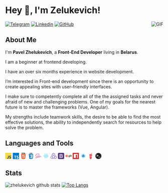 # Hey 👋, I'm Zelukevich!

<img align="right" alt="GIF" src="https://media.giphy.com/media/XE90Rm9DzCVfHb7zTe/giphy.gif" />
<!-- <img align="right" alt="GIF" src="https://media.giphy.com/media/bGgsc5mWoryfgKBx1u/giphy.gif" /> -->

<a href="https://t.me/zhelukevich" target="_blank"><img src="https://img.shields.io/badge/-Telegram-0088cc?style=flat-square&logo=telegram" alt="Telegram"></a>
<a href="https://www.linkedin.com/in/pavelzhelukevich/" target="_blank"><img src="https://img.shields.io/badge/-Linkedin-0088cc?style=flat-square&logo=linkedin" alt="Linkedin"></a>
<a href="https://github.com/Zhelukevich" target="_blank"><img src="https://img.shields.io/badge/-GitHub-181717?style=flat-square&logo=github" alt="GitHub"></a>

## About Me

I'm **Pavel Zhelukevich**, a **Front-End Developer** living in **Belarus**.

I am a beginner at frontend developing.

I have an over six months experience in website development.

I’m interested in Front-end development since there is an opportunity to create appealing sites with  user-friendly interfaces.

I make sure to competently complete all of the the assigned tasks and never afraid of new and challenging problems.  One of my goals for the nearest future is to master the frameworks (Vue, Angular).

My strengths include teamwork skills, the desire to be able to find the most effective solutions, the ability to independently search for resources to help solve the problem.

## Languages and Tools

<code><img height="20" src="https://raw.githubusercontent.com/github/explore/80688e429a7d4ef2fca1e82350fe8e3517d3494d/topics/javascript/javascript.png"></code>
<code><img height="20" src="https://raw.githubusercontent.com/github/explore/80688e429a7d4ef2fca1e82350fe8e3517d3494d/topics/typescript/typescript.png"></code>
<code><img height="20" src="https://raw.githubusercontent.com/github/explore/80688e429a7d4ef2fca1e82350fe8e3517d3494d/topics/html/html.png"></code>
<code><img height="20" src="https://raw.githubusercontent.com/github/explore/80688e429a7d4ef2fca1e82350fe8e3517d3494d/topics/css/css.png"></code>
<code><img height="20" src="https://raw.githubusercontent.com/github/explore/80688e429a7d4ef2fca1e82350fe8e3517d3494d/topics/sass/sass.png"></code>
<code><img height="20" src="https://raw.githubusercontent.com/github/explore/80688e429a7d4ef2fca1e82350fe8e3517d3494d/topics/react/react.png"></code>
<code><img height="20" src="https://raw.githubusercontent.com/github/explore/80688e429a7d4ef2fca1e82350fe8e3517d3494d/topics/redux/redux.png"></code>
<code><img height="20" src="https://raw.githubusercontent.com/github/explore/80688e429a7d4ef2fca1e82350fe8e3517d3494d/topics/bootstrap/bootstrap.png"></code>
<code><img height="20" src="https://raw.githubusercontent.com/github/explore/80688e429a7d4ef2fca1e82350fe8e3517d3494d/topics/git/git.png"></code>
<code><img height="20" src="https://raw.githubusercontent.com/github/explore/80688e429a7d4ef2fca1e82350fe8e3517d3494d/topics/npm/npm.png"></code>
<code><img height="20" src="https://raw.githubusercontent.com/github/explore/80688e429a7d4ef2fca1e82350fe8e3517d3494d/topics/webpack/webpack.png"></code>
<code><img height="20" src="https://raw.githubusercontent.com/github/explore/80688e429a7d4ef2fca1e82350fe8e3517d3494d/topics/gulp/gulp.png"></code>
<code><img height="20" src="https://raw.githubusercontent.com/github/explore/80688e429a7d4ef2fca1e82350fe8e3517d3494d/topics/terminal/terminal.png"></code>


## Stats

![zhelukevich github stats](https://github-readme-stats.vercel.app/api?username=zhelukevich&show_icons=true&hide_border=false&theme=tokyonight&count_private=true&hide_title=false)
[![Top Langs](https://github-readme-stats.vercel.app/api/top-langs/?username=zhelukevich&hide=html&theme=tokyonight&layout=compact)](https://github.com/anuraghazra/github-readme-stats)

<!--
**zhelukevich/zhelukevich** is a ✨ _special_ ✨ repository because its `README.md` (this file) appears on your GitHub profile.
